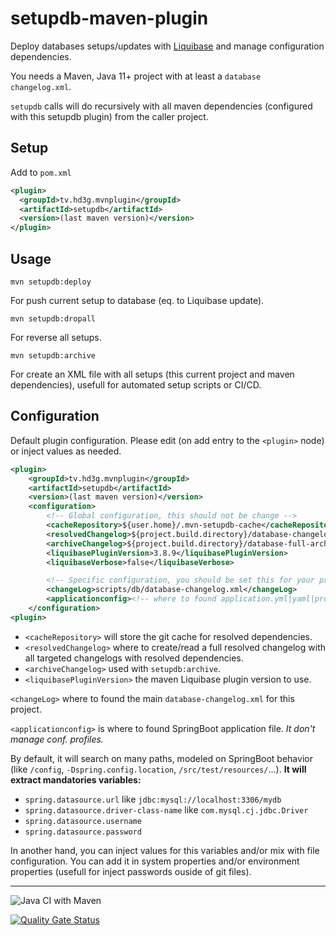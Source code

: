 # setupdb-maven-plugin

Deploy databases setups/updates with [Liquibase](https://www.liquibase.org/) and manage configuration dependencies.

You needs a Maven, Java 11+ project with at least a `database 
changelog.xml`.

`setupdb` calls will do recursively with all maven dependencies (configured with this setupdb plugin) from the caller project.

## Setup

Add to `pom.xml`

```xml
<plugin>
  <groupId>tv.hd3g.mvnplugin</groupId>
  <artifactId>setupdb</artifactId>
  <version>(last maven version)</version>
</plugin>
```

## Usage

```maven
mvn setupdb:deploy
```

For push current setup to database (eq. to Liquibase update).

```maven
mvn setupdb:dropall
```

For reverse all setups.

```maven
mvn setupdb:archive
```

For create an XML file with all setups (this current project and maven dependencies), usefull for automated setup scripts or CI/CD.

## Configuration

Default plugin configuration. Please edit (on add entry to the `<plugin>` node) or inject values as needed.

```xml
<plugin>
    <groupId>tv.hd3g.mvnplugin</groupId>
    <artifactId>setupdb</artifactId>
    <version>(last maven version)</version>
    <configuration>
        <!-- Global configuration, this should not be change -->
        <cacheRepository>${user.home}/.mvn-setupdb-cache</cacheRepository>
        <resolvedChangelog>${project.build.directory}/database-changelog-resolved.xml</resolvedChangelog>
        <archiveChangelog>${project.build.directory}/database-full-archive-changelog.xml</archiveChangelog>
        <liquibasePluginVersion>3.8.9</liquibasePluginVersion>
        <liquibaseVerbose>false</liquibaseVerbose>

        <!-- Specific configuration, you should be set this for your project -->
        <changeLog>scripts/db/database-changelog.xml</changeLog>
        <applicationconfig><!-- where to found application.yml|yaml|properties --></applicationconfig>
    </configuration>
<plugin>
```

- `<cacheRepository>` will store the git cache for resolved dependencies.
- `<resolvedChangelog>` where to create/read a full resolved changelog with all targeted changelogs with resolved dependencies.
- `<archiveChangelog>` used with `setupdb:archive`.
- `<liquibasePluginVersion>` the maven Liquibase plugin version to use.

`<changeLog>` where to found the main `database-changelog.xml` for this project.

`<applicationconfig>` is where to found SpringBoot application file. _It don't manage conf. profiles._

By default, it will search on many paths, modeled on SpringBoot behavior (like `/config`, `-Dspring.config.location`, `/src/test/resources/`...). **It will extract mandatories variables:**

- `spring.datasource.url` like `jdbc:mysql://localhost:3306/mydb`
- `spring.datasource.driver-class-name` like `com.mysql.cj.jdbc.Driver`
- `spring.datasource.username`
- `spring.datasource.password`

In another hand, you can inject values for this variables and/or mix with file configuration. You can add it in system properties and/or environment properties (usefull for inject passwords ouside of git files).

---

![Java CI with Maven](https://github.com/hdsdi3g/setupdb-maven-plugin/workflows/Java%20CI%20with%20Maven/badge.svg)

[![Quality Gate Status](https://sonarcloud.io/api/project_badges/measure?project=hdsdi3g_setupdb-maven-plugin&metric=alert_status)](https://sonarcloud.io/dashboard?id=hdsdi3g_setupdb-maven-plugin)
